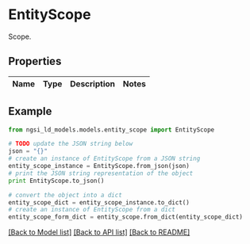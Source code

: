 # EntityScope

Scope. 

## Properties

Name | Type | Description | Notes
------------ | ------------- | ------------- | -------------

## Example

```python
from ngsi_ld_models.models.entity_scope import EntityScope

# TODO update the JSON string below
json = "{}"
# create an instance of EntityScope from a JSON string
entity_scope_instance = EntityScope.from_json(json)
# print the JSON string representation of the object
print EntityScope.to_json()

# convert the object into a dict
entity_scope_dict = entity_scope_instance.to_dict()
# create an instance of EntityScope from a dict
entity_scope_form_dict = entity_scope.from_dict(entity_scope_dict)
```
[[Back to Model list]](../README.md#documentation-for-models) [[Back to API list]](../README.md#documentation-for-api-endpoints) [[Back to README]](../README.md)


